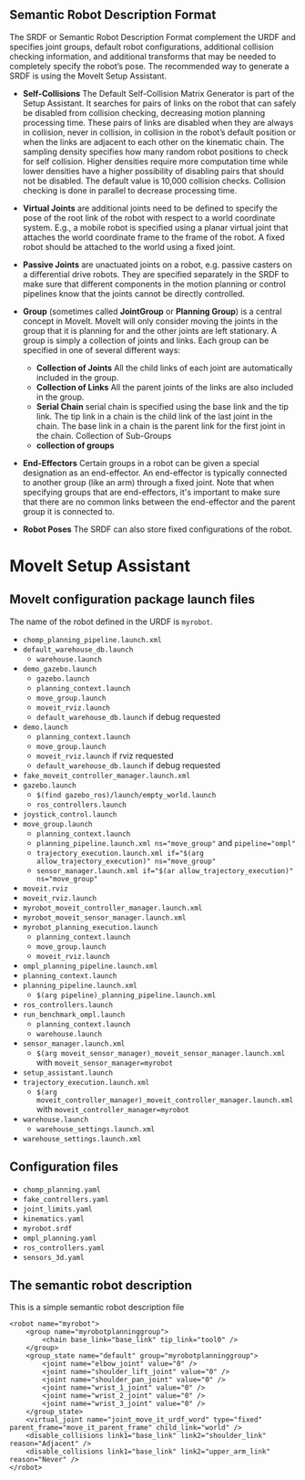 
## Semantic Robot Description Format

The SRDF or Semantic Robot Description Format complement the URDF and specifies joint groups, default robot configurations, additional collision checking information, and additional transforms that may be needed to completely specify the robot’s pose. 
The recommended way to generate a SRDF is using the MoveIt Setup Assistant.

- **Self-Collisions** The Default Self-Collision Matrix Generator is part of the Setup Assistant. It searches for pairs of links on the robot that can safely be disabled from collision checking, decreasing motion planning processing time. These pairs of links are disabled when they are always in collision, never in collision, in collision in the robot’s default position or when the links are adjacent to each other on the kinematic chain. The sampling density specifies how many random robot positions to check for self collision. Higher densities require more computation time while lower densities have a higher possibility of disabling pairs that should not be disabled. The default value is 10,000 collision checks. Collision checking is done in parallel to decrease processing time.

- **Virtual Joints** are additional joints need to be defined to specify the pose of the root link of the robot with respect to a world coordinate system. E.g., a mobile robot is specified using a planar virtual joint that attaches the world coordinate frame to the frame of the robot. A fixed robot should be attached to the world using a fixed joint.

- **Passive Joints** are unactuated joints on a robot, e.g. passive casters on a differential drive robots. They are specified separately in the SRDF to make sure that different components in the motion planning or control pipelines know that the joints cannot be directly controlled.

- **Group** (sometimes called **JointGroup** or **Planning Group**) is a central concept in MoveIt. MoveIt will only consider moving the joints in the group that it is planning for and the other joints are left stationary. A group is simply a collection of joints and links. Each group can be specified in one of several different ways:
    - **Collection of Joints** All the child links of each joint are automatically included in the group.
    - **Collection of Links** All the parent joints of the links are also included in the group.
    - **Serial Chain**   serial chain is specified using the base link and the tip link. The tip link in a chain is the child link of the last joint in the chain. The base link in a chain is the parent link for the first joint in the chain.
Collection of Sub-Groups
    - **collection of groups**

- **End-Effectors** Certain groups in a robot can be given a special designation as an end-effector. An end-effector is typically connected to another group (like an arm) through a fixed joint. Note that when specifying groups that are end-effectors, it's important to make sure that there are no common links between the end-effector and the parent group it is connected to.


- **Robot Poses** The SRDF can also store fixed configurations of the robot. 

# MoveIt Setup Assistant


## MoveIt configuration package launch files

The name of the robot defined in the URDF is `myrobot`.

- `chomp_planning_pipeline.launch.xml`
- `default_warehouse_db.launch`
    - `warehouse.launch`
- `demo_gazebo.launch`
    - `gazebo.launch`
    - `planning_context.launch`
    - `move_group.launch`
    - `moveit_rviz.launch`
    - `default_warehouse_db.launch` if debug requested
- `demo.launch`
    - `planning_context.launch`
    - `move_group.launch`
    - `moveit_rviz.launch` if rviz requested
    - `default_warehouse_db.launch`  if debug requested
- `fake_moveit_controller_manager.launch.xml`
- `gazebo.launch`
    - `$(find gazebo_ros)/launch/empty_world.launch`
    - `ros_controllers.launch`
- `joystick_control.launch`
- `move_group.launch`
    - `planning_context.launch`
    - `planning_pipeline.launch.xml ns="move_group"` and `pipeline="ompl"`
    - `trajectory_execution.launch.xml if="$(arg allow_trajectory_execution)" ns="move_group"`
    - `sensor_manager.launch.xml if="$(ar allow_trajectory_execution)" ns="move_group"`
- `moveit.rviz`
- `moveit_rviz.launch`
- `myrobot_moveit_controller_manager.launch.xml`
- `myrobot_moveit_sensor_manager.launch.xml`
- `myrobot_planning_execution.launch`
    - `planning_context.launch`
    - `move_group.launch`
    - `moveit_rviz.launch`
- `ompl_planning_pipeline.launch.xml`
- `planning_context.launch`
- `planning_pipeline.launch.xml`
    - `$(arg pipeline)_planning_pipeline.launch.xml`
- `ros_controllers.launch`
- `run_benchmark_ompl.launch`
    - `planning_context.launch`
    - `warehouse.launch`
- `sensor_manager.launch.xml`
    - `$(arg moveit_sensor_manager)_moveit_sensor_manager.launch.xml` with `moveit_sensor_manager=myrobot`
- `setup_assistant.launch`
- `trajectory_execution.launch.xml`
    - `$(arg moveit_controller_manager)_moveit_controller_manager.launch.xml` with `moveit_controller_manager=myrobot`
- `warehouse.launch`
    - `warehouse_settings.launch.xml`
- `warehouse_settings.launch.xml`

## Configuration files

- `chomp_planning.yaml`
- `fake_controllers.yaml`
- `joint_limits.yaml`
- `kinematics.yaml`
- `myrobot.srdf`
- `ompl_planning.yaml`
- `ros_controllers.yaml`
- `sensors_3d.yaml`

## The semantic robot description

This is a simple semantic robot description file
```
<robot name="myrobot">
    <group name="myrobotplanninggroup">
        <chain base_link="base_link" tip_link="tool0" />
    </group>
    <group_state name="default" group="myrobotplanninggroup">
        <joint name="elbow_joint" value="0" />
        <joint name="shoulder_lift_joint" value="0" />
        <joint name="shoulder_pan_joint" value="0" />
        <joint name="wrist_1_joint" value="0" />
        <joint name="wrist_2_joint" value="0" />
        <joint name="wrist_3_joint" value="0" />
    </group_state>
    <virtual_joint name="joint_move_it_urdf_word" type="fixed" parent_frame="move_it_parent_frame" child_link="world" />
    <disable_collisions link1="base_link" link2="shoulder_link" reason="Adjacent" />
    <disable_collisions link1="base_link" link2="upper_arm_link" reason="Never" />
</robot>
```
